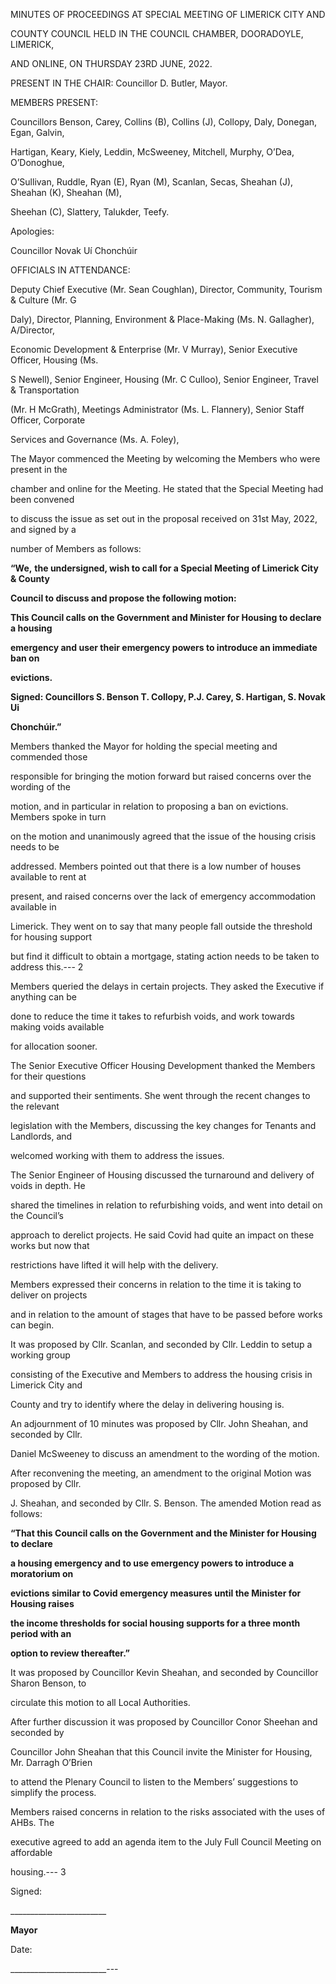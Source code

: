 MINUTES OF PROCEEDINGS AT SPECIAL MEETING OF LIMERICK CITY AND

COUNTY COUNCIL HELD IN THE COUNCIL CHAMBER, DOORADOYLE, LIMERICK,

AND ONLINE, ON THURSDAY 23RD JUNE, 2022.

PRESENT IN THE CHAIR:  Councillor D. Butler, Mayor.

MEMBERS PRESENT:

Councillors Benson, Carey, Collins (B), Collins (J), Collopy, Daly, Donegan, Egan, Galvin,

Hartigan, Keary, Kiely, Leddin, McSweeney, Mitchell, Murphy, O’Dea, O’Donoghue,

O’Sullivan, Ruddle, Ryan (E), Ryan (M), Scanlan, Secas, Sheahan (J), Sheahan (K), Sheahan (M),

Sheehan (C), Slattery, Talukder, Teefy.

Apologies:

Councillor Novak Uí Chonchúir

OFFICIALS IN ATTENDANCE:

Deputy Chief Executive (Mr. Sean Coughlan), Director, Community, Tourism & Culture (Mr. G

Daly), Director, Planning, Environment & Place-Making (Ms. N. Gallagher), A/Director,

Economic Development & Enterprise (Mr. V Murray), Senior Executive Officer, Housing (Ms.

S Newell), Senior Engineer, Housing (Mr. C Culloo), Senior Engineer, Travel & Transportation

(Mr. H McGrath), Meetings Administrator (Ms. L. Flannery), Senior Staff Officer, Corporate

Services and Governance (Ms. A. Foley),

The Mayor commenced the Meeting by welcoming the Members who were present in the

chamber and online for the Meeting. He stated that the Special Meeting had been convened

to discuss the issue as set out in the proposal received on 31st May, 2022, and signed by a

number of Members as follows:

**“We,** **the undersigned, wish to call for a Special Meeting of Limerick City & County**

**Council to discuss and propose the following motion:**

**This Council calls on the Government and Minister for Housing to declare a housing**

**emergency and user their emergency powers to introduce an immediate ban on**

**evictions.**

**Signed: Councillors S. Benson T. Collopy, P.J. Carey, S. Hartigan, S. Novak Ui**

**Chonchúir.”**

Members thanked the Mayor for holding the special meeting and commended those

responsible for bringing the motion forward but raised concerns over the wording of the

motion, and in particular in relation to proposing a ban on evictions. Members spoke in turn

on the motion and unanimously agreed that the issue of the housing crisis needs to be

addressed. Members pointed out that there is a low number of houses available to rent at

present, and raised concerns over the lack of emergency accommodation available in

Limerick. They went on to say that many people fall outside the threshold for housing support

but find it difficult to obtain a mortgage, stating action needs to be taken to address this.---
2

Members queried the delays in certain projects. They asked the Executive if anything can be

done to reduce the time it takes to refurbish voids, and work towards making voids available

for allocation sooner.

The Senior Executive Officer Housing Development thanked the Members for their questions

and supported their sentiments. She went through the recent changes to the relevant

legislation with the Members, discussing the key changes for Tenants and Landlords, and

welcomed working with them to address the issues.

The Senior Engineer of Housing discussed the turnaround and delivery of voids in depth. He

shared the timelines in relation to refurbishing voids, and went into detail on the Council’s

approach to derelict projects. He said Covid had quite an impact on these works but now that

restrictions have lifted it will help with the delivery.

Members expressed their concerns in relation to the time it is taking to deliver on projects

and in relation to the amount of stages that have to be passed before works can begin.

It was proposed by Cllr. Scanlan, and seconded by Cllr. Leddin to setup a working group

consisting of the Executive and Members to address the housing crisis in Limerick City and

County and try to identify where the delay in delivering housing is.

An adjournment of 10 minutes was proposed by Cllr. John Sheahan, and seconded by Cllr.

Daniel McSweeney to discuss an amendment to the wording of the motion.

After reconvening the meeting, an amendment to the original Motion was proposed by Cllr.

J. Sheahan, and seconded by Cllr. S. Benson. The amended Motion read as follows:

**“That this Council calls on the Government and the Minister for Housing to declare**

**a housing emergency and to use emergency powers to introduce a moratorium on**

**evictions similar to Covid emergency measures until the Minister for Housing raises**

**the income thresholds for social housing supports for a three month period with an**

**option to review thereafter.”**

It was proposed by Councillor Kevin Sheahan, and seconded by Councillor Sharon Benson, to

circulate this motion to all Local Authorities.

After further discussion it was proposed by Councillor Conor Sheehan and seconded by

Councillor John Sheahan that this Council invite the Minister for Housing, Mr. Darragh O’Brien

to attend the Plenary Council to listen to the Members’ suggestions to simplify the process.

Members raised concerns in relation to the risks associated with the uses of AHBs. The

executive agreed to add an agenda item to the July Full Council Meeting on affordable

housing.---
3

Signed:

\_\_\_\_\_\_\_\_\_\_\_\_\_\_\_\_\_\_\_\_\_\_\_\_

**Mayor**

Date:

\_\_\_\_\_\_\_\_\_\_\_\_\_\_\_\_\_\_\_\_\_\_\_\_---
